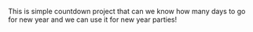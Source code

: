 This is simple countdown project that can we know how many days to go for new year and we can use it for new year parties!
